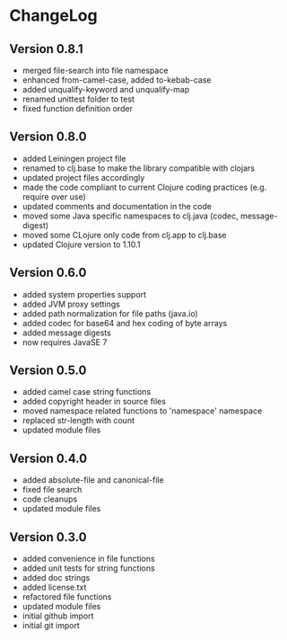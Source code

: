 ChangeLog
=========

Version 0.8.1
-------------
* merged file-search into file namespace
* enhanced from-camel-case, added to-kebab-case
* added unqualify-keyword and unqualify-map
* renamed unittest folder to test
* fixed function definition order

Version 0.8.0
------------- 
* added Leiningen project file
* renamed to clj.base to make the library compatible with clojars
* updated project files accordingly
* made the code compliant to current Clojure coding practices (e.g. require over use)
* updated comments and documentation in the code
* moved some Java specific namespaces to clj.java (codec, message-digest)
* moved some CLojure only code from clj.app to clj.base
* updated Clojure version to 1.10.1

Version 0.6.0
-------------
* added system properties support
* added JVM proxy settings
* added path normalization for file paths (java.io)
* added codec for base64 and hex coding of byte arrays
* added message digests
* now requires JavaSE 7

Version 0.5.0
-------------
* added camel case string functions
* added copyright header in source files
* moved namespace related functions to 'namespace' namespace
* replaced str-length with count
* updated module files

Version 0.4.0
-------------
* added absolute-file and canonical-file
* fixed file search
* code cleanups
* updated module files

Version 0.3.0
-------------
* added convenience in file functions
* added unit tests for string functions
* added doc strings
* added license.txt
* refactored file functions
* updated module files
* initial github import
* initial git import
